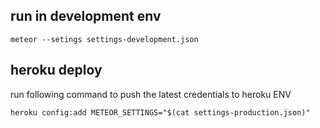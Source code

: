 ## run in development env
`meteor --setings settings-development.json`

## heroku deploy
run following command to push the latest credentials to heroku ENV

`heroku config:add METEOR_SETTINGS="$(cat settings-production.json)"`
